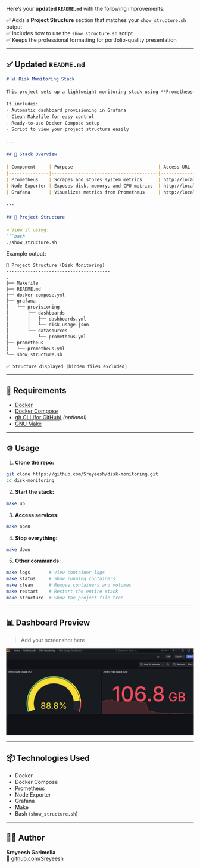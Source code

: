 Here’s your **updated `README.md`** with the following improvements:

✅ Adds a **Project Structure** section that matches your `show_structure.sh` output  
✅ Includes how to use the `show_structure.sh` script  
✅ Keeps the professional formatting for portfolio-quality presentation  

---

## ✅ Updated `README.md`

```markdown
# 📊 Disk Monitoring Stack

This project sets up a lightweight monitoring stack using **Prometheus**, **Grafana**, and **Node Exporter** to track disk usage (used, free, and total space) on a Linux system — including WSL2 paths like `/mnt/c`.

It includes:
- Automatic dashboard provisioning in Grafana
- Clean Makefile for easy control
- Ready-to-use Docker Compose setup
- Script to view your project structure easily

---

## 🚀 Stack Overview

| Component     | Purpose                                | Access URL               |
|---------------|----------------------------------------|--------------------------|
| Prometheus    | Scrapes and stores system metrics      | http://localhost:9090    |
| Node Exporter | Exposes disk, memory, and CPU metrics  | http://localhost:9100    |
| Grafana       | Visualizes metrics from Prometheus     | http://localhost:3000    |

---

## 📁 Project Structure

> View it using:
```bash
./show_structure.sh
```

Example output:

```
📁 Project Structure (Disk Monitoring)
---------------------------------------
.
├── Makefile
├── README.md
├── docker-compose.yml
├── grafana
│   └── provisioning
│       ├── dashboards
│       │   ├── dashboards.yml
│       │   └── disk-usage.json
│       └── datasources
│           └── prometheus.yml
├── prometheus
│   └── prometheus.yml
└── show_structure.sh

✅ Structure displayed (hidden files excluded)
```

---

## 🧰 Requirements

- [Docker](https://www.docker.com/)
- [Docker Compose](https://docs.docker.com/compose/)
- [gh CLI (for GitHub)](https://cli.github.com/) *(optional)*
- [GNU Make](https://www.gnu.org/software/make/)

---

## ⚙️ Usage

1. **Clone the repo:**

```bash
git clone https://github.com/Sreyeesh/disk-monitoring.git
cd disk-monitoring
```

2. **Start the stack:**

```bash
make up
```

3. **Access services:**

```bash
make open
```

4. **Stop everything:**

```bash
make down
```

5. **Other commands:**

```bash
make logs       # View container logs
make status     # Show running containers
make clean      # Remove containers and volumes
make restart    # Restart the entire stack
make structure  # Show the project file tree
```

---

## 📊 Dashboard Preview

> Add your screenshot here

![Disk Usage Dashboard](./docs/dashboard-screenshot.png)

---

## 📦 Technologies Used

- Docker
- Docker Compose
- Prometheus
- Node Exporter
- Grafana
- Make
- Bash (`show_structure.sh`)
---

## 👨‍💻 Author

**Sreyeesh Garimella**  
🔗 [github.com/Sreyeesh](https://github.com/Sreyeesh)
```

